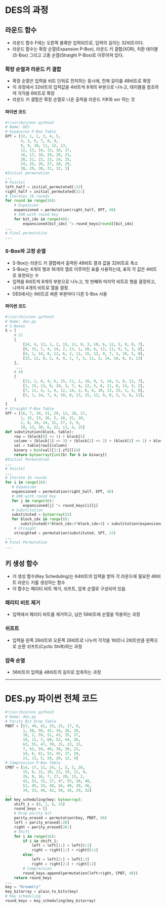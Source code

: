 # DES의 과정
## 라운드 함수
* 라운드 함수 F에는 오른쪽 블록만 입력되므로, 입력의 길이는 32비트이다.
* 라운드 함수는 확장 순열(Expansion P-Box), 라운드 키 결합(XOR), 치환 테이블(S-Box) 그리고 고종 순열(Straight P-Box)로 이루어져 있다.

### 확장 순열과 라운드 키 결합
* 확장 순열은 입력을 비트 단위로 전치하는 동시에, 전체 길이를 48비트로 확장
* 이 과정에서 32비트의 입력값을 4비트씩 8개의 부분으로 나누고, 테이블을 참조하여 각각을
6비트로 확장
* 라운드 키 결합은 확장 순열로 나온 출력을 라운드 키K와 xor 하는 것

#### 파이썬 코드
```python
#!/usr/bin/env python3
# Name: DES
# Expansion P-Box Table
EPT = [32, 1, 2, 3, 4, 5,
       4, 5, 6, 7, 8, 9,
       8, 9, 10, 11, 12, 13,
       12, 13, 14, 15, 16, 17,
       16, 17, 18, 19, 20, 21,
       20, 21, 22, 23, 24, 25,
       24, 25, 26, 27, 28, 29,
       28, 29, 30, 31, 32, 1]
#Initial permutation
...
# Feistel
left_half = initial_permutated[:32]
right_half = initial_permutated[32:]
# Iterates 16 rounds
for round in range(16):
    # Expansion
    expansioned = permutation(right_half, EPT, 48)
    # XOR with round key
    for bit_idx in range(48):
        expansioned[bit_idx] ^= round_keys[round][bit_idx]
...
# Final permutation
...
```

### S-Box와 고정 순열
* S-Box는 라운드 키 결합에서 출력된 48비트 결과 값을 32비트로 축소
* S-Box는 4개의 행과 16개의 열로 이루어진 표를 사용하는데, 표의 각 값은 4비트로 표현되는 수
* 입력을 6비트씩 8개의 부분으로 나누고, 첫 번쨰와 마지막 비트로 행을 결정하고, 나머지 4개의 비트로 열을 결정.
* DES에서는 6비트로 짜른 부분마다 다른 S-Box 사용

#### 파이썬 코드
```python
#!/usr/bin/env python3
# Name: des.py
# S-Boxes
S = [
    # S1
    [
        [14, 4, 13, 1, 2, 15, 11, 8, 3, 10, 6, 12, 5, 9, 0, 7],
        [0, 15, 7, 4, 14, 2, 13, 1, 10, 6, 12, 11, 9, 5, 3, 8],
        [4, 1, 14, 8, 13, 6, 2, 11, 15, 12, 9, 7, 3, 10, 5, 0],
        [15, 12, 8, 2, 4, 9, 1, 7, 5, 11, 3, 14, 10, 0, 6, 13]
    ],
     ...
    # S8
    [
        [13, 2, 8, 4, 6, 15, 11, 1, 10, 9, 3, 14, 5, 0, 12, 7],
        [1, 15, 13, 8, 10, 3, 7, 4, 12, 5, 6, 11, 0, 14, 9, 2],
        [7, 11, 4, 1, 9, 12, 14, 2, 0, 6, 10, 13, 15, 3, 5, 8],
        [2, 1, 14, 7, 4, 10, 8, 13, 15, 12, 9, 0, 3, 5, 6, 11],
    ]
]
# Straight P-Box Table
SPT = [16, 7, 20, 21, 29, 12, 28, 17,
       1, 15, 23, 26, 5, 18, 31, 10,
       2, 8, 24, 14, 32, 27, 3, 9,
       19, 13, 30, 6, 22, 11, 4, 25]
def substitution(block, table):
    row = (block[0] << 1) + block[5]
    column = (block[1] << 3) + (block[2] << 2) + (block[3] << 1) + block[4]
    val = table[row][column]
    binary = bin(val)[2:].zfill(4)
    return bytearray([int(b) for b in binary])
#Initial Permutation
...
# Feistel
...
# Iterate 16 rounds
for i in range(16):
   # Expansion
   expansioned = permutation(right_half, EPT, 48)
   # XOR with round key
   for j in range(48):
        expansioned[j] ^= round_keys[i][j]
   # Substitution
   substituted = bytearray(32)
   for block_idx in range(8):
       substituted[4*block_idx:4*block_idx+4] = substitution(expansioned[6*block_idx:6*block_idx+6], S[block_idx])
    # Straight
    straighted = permutation(substituted, SPT, 32)
...
# Final Permutation
...
```

## 키 생성 함수
* 키 생성 함수(Key Scheduling)는 64비트의 입력을 받아 각 라운드에 필요한 48비트 라운드 키를 생성하는 함수
* 이 함수는 패리티 비트 제거, 쉬프트, 압축 순열로 구성되어 있음

### 패리티 비트 제거
* 입력에서 패리티 비트를 제거하고, 남은 56비트에 순열을 적용하는 과정

### 쉬프트
* 입력을 왼쪽 26비트와 오른쪽 26비트로 나누어 각각을 1비트나 2비트만큼 왼쪽으로 순환 쉬프트(Cyclic Shift)하는 과정

### 압축 순열
* 56비트의 입력을 48비트의 길이로 압축하는 과정

---

# DES.py 파이썬 전체 코드
```python
#!/usr/bin/env python3
# Name: des.py
# Parity Bit Drop Table
PBDT = [57, 49, 41, 33, 25, 17, 9,
        1, 58, 50, 42, 34, 26, 18,
        10, 2, 59, 51, 43, 35, 27,
        19, 11, 3, 60, 52, 44, 36,
        63, 55, 47, 39, 31, 23, 15,
        7, 62, 54, 46, 38, 30, 22,
        14, 6, 61, 53, 45, 37, 29,
        21, 13, 5, 28, 20, 12, 4]
# Compression P-Box Table
CPBT = [14, 17, 11, 24, 1, 5, 3, 28,
        15, 6, 21, 10, 23, 19, 12, 4,
        26, 8, 16, 7, 27, 20, 13, 2,
        41, 52, 31, 37, 47, 55, 30, 40,
        51, 45, 33, 48, 44, 49, 39, 56,
        34, 53, 46, 42, 50, 36, 29, 32]
...
def key_scheduling(key: bytearray):
    shift_1 = [0, 1, 8, 15]
    round_keys = []
    # Drop parity bit
    parity_erased = permutation(key, PBDT, 56)
    left = parity_erased[:28]
    right = parity_erased[28:]
    # Shift
    for i in range(16):
        if i in shift_1:
            left = left[1:] + left[0:1]
            right = right[1:] + right[0:1]
        else:
            left = left[2:] + left[:2]
            right = right[2:] + right[:2]
        # Compression
        round_keys.append(permutation(left+right, CPBT, 48))
    return round_keys
...
key = "DreamCry"
key_bitarray = plain_to_bits(key)
# Key scheduling
round_keys = key_scheduling(key_bitarray)
```